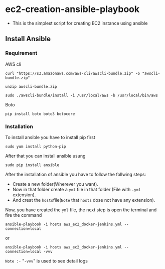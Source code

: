 # ec2-creation-ansible-playbook

- This is the simplest script for creating EC2 instance using ansible

## Install Ansible 
### Requirement
AWS cli
```
curl "https://s3.amazonaws.com/aws-cli/awscli-bundle.zip" -o "awscli-bundle.zip"
```
```
unzip awscli-bundle.zip
```
```
sudo ./awscli-bundle/install -i /usr/local/aws -b /usr/local/bin/aws
```

Boto
```
pip install boto boto3 botocore
```
### Installation
To install ansible you have to install pip first
```
sudo yum install python-pip
```


After that you can install ansible usung

```
sudo pip install ansible
```

After the installation of ansible you have to follow the follwing steps:
  - Create a new folder(Wherever you want).
  - Now in that folder create a  ```yml``` file in that folder (File with ```.yml``` extension).
  - And creat the ```hosts```file(```Note``` that ```hosts``` dose not have any extension).

Now, you have created the ```yml``` file, the next step is open the terminal and fire the command 
```
ansible-playbook -i hosts aws_ec2_docker-jenkins.yml --connection=local
```
or
```
ansible-playbook -i hosts aws_ec2_docker-jenkins.yml --connection=local -vvv 
```
```Note :-``` "```-vvv```" is used to see detail logs 
